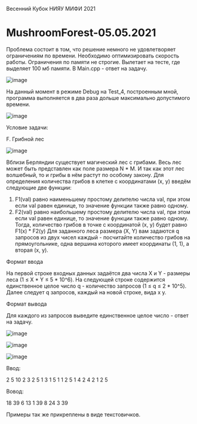 Весенний Кубок НИЯУ МИФИ 2021

# MushroomForest-05.05.2021
Проблема состоит в том, что решение немного не удовлетворяет ограничениям по времени. Необходимо оптимизировать скорость работы. Ограничения по памяти не строгие. Вылетает на тесте, где выделяет 100 мб памяти. В Main.cpp - ответ на задачу.

![image](https://user-images.githubusercontent.com/71022195/117329639-876b8080-ae9d-11eb-8519-777453acec68.png)


На данный момент в режиме Debug на Test_4, построенным мной, программа выполняется в два раза дольше максимально допустимого времени.

![image](https://user-images.githubusercontent.com/71022195/117325236-3063ac80-ae99-11eb-9565-baf399271878.png)

Условие задачи:

F. Грибной лес

![image](https://user-images.githubusercontent.com/71022195/117326289-3017e100-ae9a-11eb-8117-294c4157e53f.png)

Вблизи Берляндии существует магический лес с грибами. Весь лес может быть представлен как поле размера N * M. И так как этот лес волшебный, то и грибы в нём растут по особому закону. Для определения количества грибов в клетке с координатами (x, y) введём следующие две функции:
1) F1(val) равно наименьшему простому делителю числа val, при этом если val равен единице, то значение функции также равно одному.
2) F2(val) равно наибольшему простому делителю числа val, при этом если val равен единице, то значение функции также равно одному.
Тогда, количество грибов в точке с координатой (x, y) будет равно F1(x) * F2(y)
Для заданного леса размера (X, Y) вам задаются q запросов из двух чисел каждый - посчитайте количество грибов на прямоугольнике, одна вершина которого имеет координаты (1, 1), а вторая (x, y).

Формат ввода

На первой строке входных данных задаётся два числа X и Y - размеры леса (1 ≤ X * Y ≤ 5 * 10^6). На следующей строке содержится единственное целое число q - количество запросов (1 ≤ q ≤ 2 * 10^5). Далее следует q запросов, каждый на новой строке, вида x y.

Формат вывода

Для каждого из запросов выведите единственное целое число - ответ на задачу.

![image](https://user-images.githubusercontent.com/71022195/117326429-4f167300-ae9a-11eb-8bf1-56c5c4ba17cd.png)

![image](https://user-images.githubusercontent.com/71022195/117326442-53db2700-ae9a-11eb-9f6e-d6970ea39a34.png)

![image](https://user-images.githubusercontent.com/71022195/117326469-58074480-ae9a-11eb-95d9-05d886996136.png)

Ввод:

2 5
10
2 3
2 5
1 3
1 5
1 1
2 5
1 4
2 4
2 1
2 5

Вовод:

18
39
6
13
1
39
8
24
3
39


Примеры так же прикреплены в виде текстовичков.
